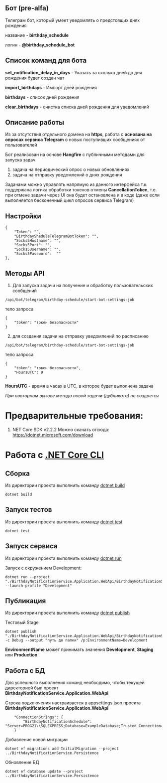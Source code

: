 ## Бот (pre-alfa)

Телеграм бот, который умеет уведомлять о предстоящих днях рождения

название - **birthday_schedule**

логин - **@birthday_schedule_bot**

## Список команд для бота

**set_notification_delay_in_days** - Указать за сколько дней до дня рождения будет создан чат

**import_birthdays** - Импорт дней рождения

**birthdays** - список дней рождения

**clear_birthdays** - очистка списка дней рождения для уведомлений

## Описание работы

Из за отсутствия отдельного домена на **https**, работа с **основана на опросах сервиса Telegram** о новых поступивших сообщениях от пользователей

Бот реализован на основе **Hangfire** с публичными методами для запуска задач
1. задача на периодический опрос о новых обновлениях
2. задача на отправку уведомлений о днях рождения

Задачами можно управлять напрямую из данного интерфейса т.к. поддержана логика обработки токенов отмены **CancellationToken**, 
т.е. при отмене задачи через UI она будет остановлена и в коде (даже если выполняется бесконечный цикл опросов сервиса Telegram)

## Настройки

    {
        "Token": "",
        "BirthdaySheduleTelegramBotToken": "",
        "Socks5Hostname": "",
        "Socks5Port": "",
        "Socks5Username": "",
        "Socks5Password":  ""
    },

## Методы API

1. Для запуска задачи на получение и обработку пользовательских сообщений

```
/api/bot/telegram/birthday-schedule/start-bot-settings-job
```

тело запроса
```
{
	"token": "токен безопасности"
}
```

2. для создания задачи на отправку уведомлений по расписанию

```
/api/bot/telegram/birthday-schedule/start-bot-settings-job
```

тело запроса
```
{
	"token": "токен безопасности",
	"HoursUTC": 9
}
```

**HoursUTC** - время в часах в UTC, в которое будет выполнена задача

*При повторном вызове метода новой задачи (дубликата) не создается*

# Предварительные требования:

1. NET Core SDK v2.2.2 Можно скачать отсюда: https://dotnet.microsoft.com/download

# Работа с [.NET Core CLI](https://docs.microsoft.com/dotnet/core/tools)

## Сборка

Из директории проекта выполнить команду [dotnet build](https://docs.microsoft.com/dotnet/core/tools/dotnet-build)

```
dotnet build
```

## Запуск тестов

Из директории проекта выполнить команду [dotnet test](https://docs.microsoft.com/dotnet/core/tools/dotnet-test)

```
dotnet test
```

## Запуск сервиса

Из директории проекта выполнить команду [dotnet run](https://docs.microsoft.com/dotnet/core/tools/dotnet-run)

Запуск с окружением Development:
```
dotnet run --project "./BirthdayNotificationService.Application.WebApi/BirthdayNotificationService.Application.WebApi.csproj" --launch-profile "Development"
```

## Публикация

Из директории проекта выполнить команду [dotnet publish](https://docs.microsoft.com/dotnet/core/tools/dotnet-publish)

Тестовый Stage

```
dotnet publish "./BirthdayNotificationService.Application.WebApi/BirthdayNotificationService.Application.WebApi.csproj" -c Debug --output "путь до папки" /p:EnvironmentName=Development
```

**EnvironmentName** может принимать значения **Development**, **Staging** или **Production**

## Работа с БД

Для успешного выполнения команд необходимо, чтобы текущей директорией был проект **BirthdayNotificationService.Application.WebApi**

Строка подключения настраивается в appsettings.json проекта **BirthdayNotificationService.Application.WebApi**
```
    "ConnectionStrings": {
        "BirthdayNotificationSchedule": "Server=PROG21\\SQLEXPRESS;Database=ExampleDatabase;Trusted_Connection=True"
    }
```

Добавление новой миграции
```
dotnet ef migrations add InitialMigration --project ../BirthdayNotificationService.Persistence
```

Обновление БД
```
dotnet ef database update --project ../BirthdayNotificationService.Persistence
```
